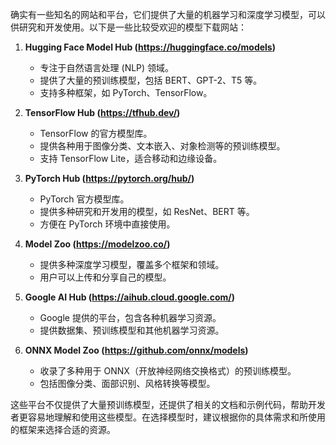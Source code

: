 确实有一些知名的网站和平台，它们提供了大量的机器学习和深度学习模型，可以供研究和开发使用。以下是一些比较受欢迎的模型下载网站：

1. **Hugging Face Model Hub (https://huggingface.co/models)**
   - 专注于自然语言处理 (NLP) 领域。
   - 提供了大量的预训练模型，包括 BERT、GPT-2、T5 等。
   - 支持多种框架，如 PyTorch、TensorFlow。

2. **TensorFlow Hub (https://tfhub.dev/)**
   - TensorFlow 的官方模型库。
   - 提供各种用于图像分类、文本嵌入、对象检测等的预训练模型。
   - 支持 TensorFlow Lite，适合移动和边缘设备。

3. **PyTorch Hub (https://pytorch.org/hub/)**
   - PyTorch 官方模型库。
   - 提供多种研究和开发用的模型，如 ResNet、BERT 等。
   - 方便在 PyTorch 环境中直接使用。

4. **Model Zoo (https://modelzoo.co/)**
   - 提供多种深度学习模型，覆盖多个框架和领域。
   - 用户可以上传和分享自己的模型。

5. **Google AI Hub (https://aihub.cloud.google.com/)**
   - Google 提供的平台，包含各种机器学习资源。
   - 提供数据集、预训练模型和其他机器学习资源。

6. **ONNX Model Zoo (https://github.com/onnx/models)**
   - 收录了多种用于 ONNX（开放神经网络交换格式）的预训练模型。
   - 包括图像分类、面部识别、风格转换等模型。

这些平台不仅提供了大量预训练模型，还提供了相关的文档和示例代码，帮助开发者更容易地理解和使用这些模型。在选择模型时，建议根据你的具体需求和所使用的框架来选择合适的资源。